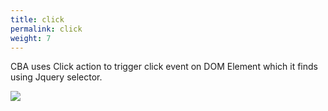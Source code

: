 ```yaml
---
title: click
permalink: click
weight: 7
---
```


CBA uses Click action to trigger click event on DOM Element which it finds using Jquery selector.

![](/images/Click.jpg)